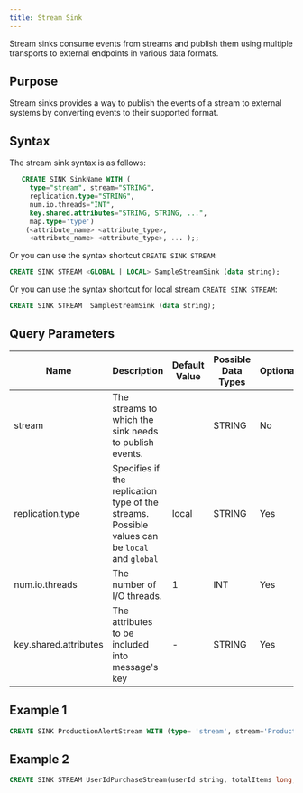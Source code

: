 ```yaml
---
title: Stream Sink
---
```


Stream sinks consume events from streams and publish them using multiple transports to external endpoints in various data formats.

## Purpose

Stream sinks provides a way to publish the events of a stream to external systems by converting events to their supported format.

## Syntax

The stream sink syntax is as follows:

```sql
   CREATE SINK SinkName WITH (
     type="stream", stream="STRING", 
     replication.type="STRING",
     num.io.threads="INT",
     key.shared.attributes="STRING, STRING, ...",
     map.type='type')       
    (<attribute_name> <attribute_type>,
     <attribute_name> <attribute_type>, ... );;
```

Or you can use the syntax shortcut `CREATE SINK STREAM`:

```sql
CREATE SINK STREAM <GLOBAL | LOCAL> SampleStreamSink (data string);
```
Or you can use the syntax shortcut for local stream `CREATE SINK STREAM`:

```sql
CREATE SINK STREAM  SampleStreamSink (data string);
```

## Query Parameters

| Name             | Description         | Default Value | Possible Data Types | Optional |
|------------------|----------------------------------|---------------|---------------------|----------|
| stream      | The streams to which the sink needs to publish events.|     | STRING        | No                  |
| replication.type | Specifies if the replication type of the streams. Possible values can be `local` and `global`      | local         | STRING         | Yes      |
| num.io.threads | The number of I/O threads. | 1 | INT | Yes|
| key.shared.attributes | The attributes to be included into message's key| - | STRING | Yes|

## Example 1

```sql
CREATE SINK ProductionAlertStream WITH (type= 'stream', stream='ProductionAlertStream', map.type='json') (name string, amount double);
```

## Example 2

```sql
CREATE SINK STREAM UserIdPurchaseStream(userId string, totalItems long, totalPrice double);
```
